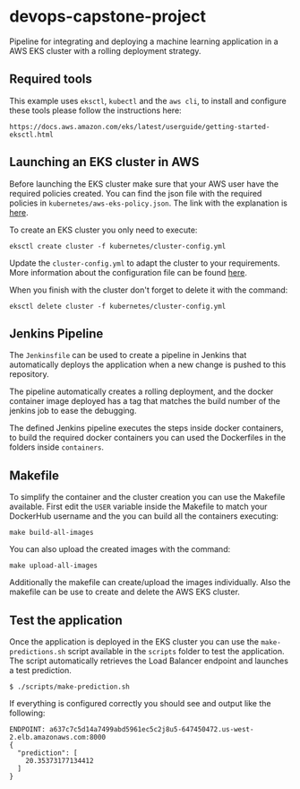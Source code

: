 # devops-capstone-project
Pipeline for integrating and deploying a machine learning application in a AWS EKS cluster with a rolling deployment strategy.

## Required tools

This example uses `eksctl`, `kubectl` and the `aws cli`, to install and configure these tools please follow the instructions here:

```
https://docs.aws.amazon.com/eks/latest/userguide/getting-started-eksctl.html
```

## Launching an EKS cluster in AWS

Before launching the EKS cluster make sure that your AWS user have the required policies created.
You can find the json file with the required policies in `kubernetes/aws-eks-policy.json`. The link with the explanation is [here](https://github.com/weaveworks/eksctl/issues/2182#issuecomment-632813880).

To create an EKS cluster you only need to execute:
```
eksctl create cluster -f kubernetes/cluster-config.yml
```
Update the `cluster-config.yml` to adapt the cluster to your requirements. More information about the configuration file can be found [here](https://eksctl.io/usage/schema/).

When you finish with the cluster don't forget to delete it with the command:
```
eksctl delete cluster -f kubernetes/cluster-config.yml
```

## Jenkins Pipeline

The `Jenkinsfile` can be used to create a pipeline in Jenkins that automatically deploys the application when a new change is pushed to this repository.

The pipeline automatically creates a rolling deployment, and the docker container image deployed has a tag that matches the build number of the jenkins job to ease the debugging.

The defined Jenkins pipeline executes the steps inside docker containers, to build the required docker containers you can used the Dockerfiles in the folders inside `containers`.


## Makefile

To simplify the container and the cluster creation you can use the Makefile available.
First edit the `USER` variable inside the Makefile to match your DockerHub username and the you can build all the containers executing:
```
make build-all-images
```

You can also upload the created images with the command:
```
make upload-all-images
```

Additionally the makefile can create/upload the images individually. Also the makefile can be use to create and delete the AWS EKS cluster.

## Test the application

Once the application is deployed in the EKS cluster you can use the `make-predictions.sh` script available in the `scripts` folder to test the application. The script automatically retrieves the Load Balancer endpoint and launches a test prediction.

```
$ ./scripts/make-prediction.sh
```
If everything is configured correctly you should see and output like the following:

```
ENDPOINT: a637c7c5d14a7499abd5961ec5c2j8u5-647450472.us-west-2.elb.amazonaws.com:8000
{
  "prediction": [
    20.35373177134412
  ]
}

```


